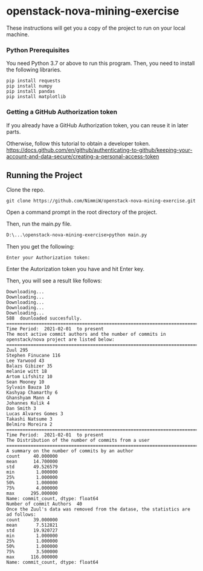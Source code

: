 # openstack-nova-mining-exercise

These instructions will get you a copy of the project to run on your local machine.
### Python Prerequisites

You need Python 3.7 or above to run this program.
Then, you need to install the following libraries.
```
pip install requests
pip install numpy
pip install pandas
pip install matplotlib
```

### Getting a GitHub Authorization token
If you already have a GitHub Authorization token, you can reuse it in later parts.

Otherwise, follow this tutorial to obtain a developer token.
https://docs.github.com/en/github/authenticating-to-github/keeping-your-account-and-data-secure/creating-a-personal-access-token

## Running the Project

Clone the repo.
```
git clone https://github.com/NimmiW/openstack-nova-mining-exercise.git
```

Open a command prompt in the root directory of the project.

Then, run the main.py file.

```html
D:\...\openstack-nova-mining-exercise>python main.py
```

Then you get the following:
```
Enter your Authorization token:
```
Enter the Autorization token you have and hit Enter key.

Then, you will see a result like follows:

```
Downloading...
Downloading...
Downloading...
Downloading...
Downloading...
588  dounloaded succesfully.
====================================================================================================
Time Period:  2021-02-01  to present
The most active commit authors and the number of commits in openstack/nova project are listed below:
====================================================================================================
Zuul 295
Stephen Finucane 116
Lee Yarwood 43
Balazs Gibizer 35
melanie witt 18
Artom Lifshitz 10
Sean Mooney 10
Sylvain Bauza 10
Kashyap Chamarthy 6
Ghanshyam Mann 4
Johannes Kulik 4
Dan Smith 3
Lucas Alvares Gomes 3
Takashi Natsume 3
Belmiro Moreira 2
====================================================================================================
Time Period:  2021-02-01  to present
The Distribution of the number of commits from a user
====================================================================================================
A summary on the number of commits by an author
count     40.000000
mean      14.700000
std       49.526579
min        1.000000
25%        1.000000
50%        1.000000
75%        4.000000
max      295.000000
Name: commit_count, dtype: float64
Number of commit Authors  40
Once the Zuul's data was removed from the datase, the statistics are ad follows:
count     39.000000
mean       7.512821
std       19.920727
min        1.000000
25%        1.000000
50%        1.000000
75%        3.500000
max      116.000000
Name: commit_count, dtype: float64

```

